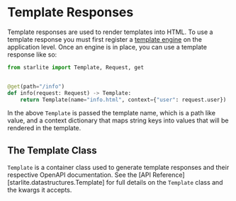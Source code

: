 # Template Responses

Template responses are used to render templates into HTML. To use a template response you must first register
a [template engine](../15-templating.md) on the application level. Once an engine is in place, you can use a template
response like so:

```python
from starlite import Template, Request, get


@get(path="/info")
def info(request: Request) -> Template:
    return Template(name="info.html", context={"user": request.user})
```

In the above `Template` is passed the template name, which is a path like value, and a context dictionary that maps
string keys into values that will be rendered in the template.

## The Template Class

`Template` is a container class used to generate template responses and their respective OpenAPI documentation.
See the [API Reference][starlite.datastructures.Template] for full details on the `Template` class and the kwargs it accepts.
